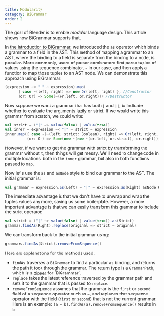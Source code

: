 ```yaml
---
title: Modularity
category: BiGrammar
order: 2
---
```

The goal of Blender is to enable _modular_ language design. This article shows how BiGrammar supports that.

In [the introduction to BiGrammar](http://keyboarddrummer.github.io/Blender/bigrammar/introduction/), we introduced the `as` operator which binds a grammar to a field in the AST. This method of mapping a grammar to an AST, where the binding to a field is separate from the binding to a node, is peculiar. More commonly, users of parser combinators first parse tuples of values using the sequence combinator, `~` in our case, and then apply a function to map those tuples to an AST node. We can demonstrate this approach using BiGrammar:

```scala
(expression ~< "|" ~ expression).map(
      { case ~(left, right) => new Or(left, right) }, //Constructor
      (or: Or) => Some(~(or.left, or.right))) //Destructor
```

Now suppose we want a grammar that has both `|` and `||`, to indicate whether to evaluate the arguments lazily or strict. If we would write this grammar from scratch, we could write:

```scala
val strict = ("|" ~> value(false) | value(true))
val inner = expression ~< "|" ~ strict ~ expression
inner.map({ case ~(~(left, strict: Boolean), right) => Or(left, right, strict) },
          (or: Or) => Some(new ~(new ~(or.left, or.strict), or.right)))
```

However, if we want to get the grammar with strict by transforming the grammar without it, then things will get messy. We'll need to change code in multiple locations, both in the `inner` grammar, but also in both functions passed to `map`.

Now let's use the `as` and `asNode` style to bind our grammar to the AST. The initial grammar is:

```scala
val grammar = expression.as(Left) ~ "|" ~ expression.as(Right) asNode Or
```

The immediate advantage is that we don't have to unwrap and wrap the tuples values any more, saving us some boilerplate. However, a more important advantage is that we can easily transform this grammar to include the strict operator:

```scala
val strict = ("|" ~> value(false) | value(true)).as(Strict)
grammar.findAs(Right).replace(original => strict ~ original)
```

We can transform back to the initial grammar using:

```scala
grammars.findAs(Strict).removeFromSequence()
```

Here are explanations for the methods used:

- `findAs` traverses a `BiGrammar` to find a particular `as` binding, and returns the path it took through the grammar. The return type is a `GrammarPath`, which is a [zipper](https://en.wikipedia.org/wiki/Zipper_(data_structure)) for `BiGrammar`.
- `replace` takes the latest reference traversed by the grammar path and sets it to the grammar that is passed to `replace`.
- `removeFromSequence` assumes that the grammar is the `first` or `second` field of a sequence operator such as `~`, and replaces that sequence operator with the field (`first` or `second`) that is not the current grammar. Here is an example: `(a ~ b).findAs(a).removeFromSequence()` results in `b`